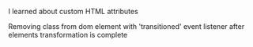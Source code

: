 I learned about custom HTML attributes

Removing class from dom element with 'transitioned' event listener after elements transformation is complete
